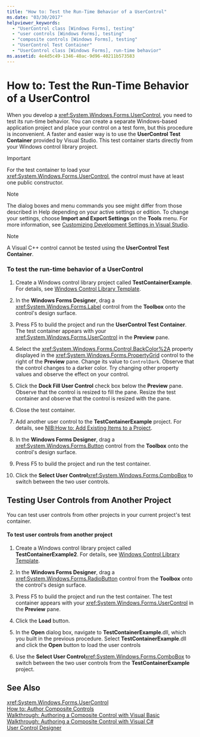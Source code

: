 ```yaml
---
title: "How to: Test the Run-Time Behavior of a UserControl"
ms.date: "03/30/2017"
helpviewer_keywords: 
  - "UserControl class [Windows Forms], testing"
  - "user controls [Windows Forms], testing"
  - "composite controls [Windows Forms], testing"
  - "UserControl Test Container"
  - "UserControl class [Windows Forms], run-time behavior"
ms.assetid: 4e4d5c49-1346-40ac-9d96-40211b573583
---
```

# How to: Test the Run-Time Behavior of a UserControl
When you develop a <xref:System.Windows.Forms.UserControl>, you need to test its run-time behavior. You can create a separate Windows-based application project and place your control on a test form, but this procedure is inconvenient. A faster and easier way is to use the **UserControl Test Container** provided by Visual Studio. This test container starts directly from your Windows control library project.  
  
> [!IMPORTANT]
>  For the test container to load your <xref:System.Windows.Forms.UserControl>, the control must have at least one public constructor.  
  
> [!NOTE]
>  The dialog boxes and menu commands you see might differ from those described in Help depending on your active settings or edition. To change your settings, choose **Import and Export Settings** on the **Tools** menu. For more information, see [Customizing Development Settings in Visual Studio](http://msdn.microsoft.com/library/22c4debb-4e31-47a8-8f19-16f328d7dcd3).  
  
> [!NOTE]
>  A Visual C++ control cannot be tested using the **UserControl Test Container**.  
  
### To test the run-time behavior of a UserControl  
  
1. Create a Windows control library project called **TestContainerExample**. For details, see [Windows Control Library Template](http://msdn.microsoft.com/library/722f4e2d-1310-4ed5-8f33-593337ab66b4).  
  
2. In the **Windows Forms Designer**, drag a <xref:System.Windows.Forms.Label> control from the **Toolbox** onto the control's design surface.  
  
3. Press F5 to build the project and run the **UserControl Test Container**. The test container appears with your <xref:System.Windows.Forms.UserControl> in the **Preview** pane.  
  
4. Select the <xref:System.Windows.Forms.Control.BackColor%2A> property displayed in the <xref:System.Windows.Forms.PropertyGrid> control to the right of the **Preview** pane. Change its value to `ControlDark`. Observe that the control changes to a darker color. Try changing other property values and observe the effect on your control.  
  
5. Click the **Dock Fill User Control** check box below the **Preview** pane. Observe that the control is resized to fill the pane. Resize the test container and observe that the control is resized with the pane.  
  
6. Close the test container.  
  
7. Add another user control to the **TestContainerExample** project. For details, see [NIB:How to: Add Existing Items to a Project](http://msdn.microsoft.com/library/15f4cfb7-78ab-457f-9f14-099a25a6a2d3).  
  
8. In the **Windows Forms Designer**, drag a <xref:System.Windows.Forms.Button> control from the **Toolbox** onto the control's design surface.  
  
9. Press F5 to build the project and run the test container.  
  
10. Click the **Select User Control**<xref:System.Windows.Forms.ComboBox> to switch between the two user controls.  
  
## Testing User Controls from Another Project  
 You can test user controls from other projects in your current project's test container.  
  
#### To test user controls from another project  
  
1. Create a Windows control library project called **TestContainerExample2**. For details, see [Windows Control Library Template](http://msdn.microsoft.com/library/722f4e2d-1310-4ed5-8f33-593337ab66b4).  
  
2. In the **Windows Forms Designer**, drag a <xref:System.Windows.Forms.RadioButton> control from the **Toolbox** onto the control's design surface.  
  
3. Press F5 to build the project and run the test container. The test container appears with your <xref:System.Windows.Forms.UserControl> in the **Preview** pane.  
  
4. Click the **Load** button.  
  
5. In the **Open** dialog box, navigate to **TestContainerExample**.dll, which you built in the previous procedure. Select **TestContainerExample**.dll and click the **Open** button to load the user controls  
  
6. Use the **Select User Control**<xref:System.Windows.Forms.ComboBox> to switch between the two user controls from the **TestContainerExample** project.  
  
## See Also  
 <xref:System.Windows.Forms.UserControl>  
 [How to: Author Composite Controls](../../../../docs/framework/winforms/controls/how-to-author-composite-controls.md)  
 [Walkthrough: Authoring a Composite Control with Visual Basic](../../../../docs/framework/winforms/controls/walkthrough-authoring-a-composite-control-with-visual-basic.md)  
 [Walkthrough: Authoring a Composite Control with Visual C#](../../../../docs/framework/winforms/controls/walkthrough-authoring-a-composite-control-with-visual-csharp.md)  
 [User Control Designer](http://msdn.microsoft.com/library/2abb9eec-ba32-45cb-b73d-8b52a8bd6bf1)
